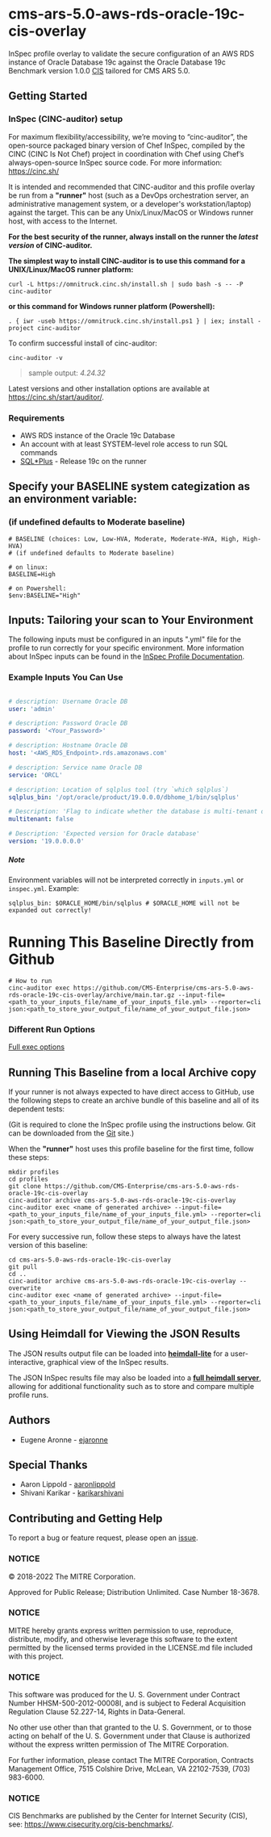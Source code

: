 # cms-ars-5.0-aws-rds-oracle-19c-cis-overlay

InSpec profile overlay to validate the secure configuration of an AWS RDS instance of Oracle Database 19c against the Oracle Database 19c Benchmark version 1.0.0 [CIS](https://www.cisecurity.org/cis-benchmarks/)
tailored for CMS ARS 5.0.

## Getting Started  
### InSpec (CINC-auditor) setup
For maximum flexibility/accessibility, we’re moving to “cinc-auditor”, the open-source packaged binary version of Chef InSpec, compiled by the CINC (CINC Is Not Chef) project in coordination with Chef using Chef’s always-open-source InSpec source code. For more information: https://cinc.sh/

It is intended and recommended that CINC-auditor and this profile overlay be run from a __"runner"__ host (such as a DevOps orchestration server, an administrative management system, or a developer's workstation/laptop) against the target. This can be any Unix/Linux/MacOS or Windows runner host, with access to the Internet.

__For the best security of the runner, always install on the runner the _latest version_ of CINC-auditor.__ 

__The simplest way to install CINC-auditor is to use this command for a UNIX/Linux/MacOS runner platform:__
```
curl -L https://omnitruck.cinc.sh/install.sh | sudo bash -s -- -P cinc-auditor
```

__or this command for Windows runner platform (Powershell):__
```
. { iwr -useb https://omnitruck.cinc.sh/install.ps1 } | iex; install -project cinc-auditor
```
To confirm successful install of cinc-auditor:
```
cinc-auditor -v
```
> sample output:  _4.24.32_

Latest versions and other installation options are available at https://cinc.sh/start/auditor/.

### Requirements
- AWS RDS instance of the Oracle 19c Database
- An account with at least SYSTEM-level role access to run SQL commands
- [SQL\*Plus](https://docs.oracle.com/cd/B19306_01/server.102/b14357/qstart.htm) - Release 19c on the runner

## Specify your BASELINE system categization as an environment variable:
### (if undefined defaults to Moderate baseline)

```
# BASELINE (choices: Low, Low-HVA, Moderate, Moderate-HVA, High, High-HVA)
# (if undefined defaults to Moderate baseline)

# on linux:
BASELINE=High

# on Powershell:
$env:BASELINE="High"
```

## Inputs: Tailoring your scan to Your Environment

The following inputs must be configured in an inputs ".yml" file for the profile to run correctly for your specific environment. More information about InSpec inputs can be found in the [InSpec Profile Documentation](https://www.inspec.io/docs/reference/profiles/).

### Example Inputs You Can Use

```yaml

# description: Username Oracle DB
user: 'admin'

# description: Password Oracle DB
password: '<Your_Password>'

# description: Hostname Oracle DB
host: '<AWS_RDS_Endpoint>.rds.amazonaws.com'

# description: Service name Oracle DB
service: 'ORCL'

# description: Location of sqlplus tool (try `which sqlplus`)
sqlplus_bin: '/opt/oracle/product/19.0.0.0/dbhome_1/bin/sqlplus'

# Description: 'Flag to indicate whether the database is multi-tenant or single-tenant'
multitenant: false

# Description: 'Expected version for Oracle database'
version: '19.0.0.0.0'

```
##### Note
Environment variables will not be interpreted correctly in `inputs.yml` or `inspec.yml`.
Example:
```
sqlplus_bin: $ORACLE_HOME/bin/sqlplus # $ORACLE_HOME will not be expanded out correctly!
```

# Running This Baseline Directly from Github

```
# How to run
cinc-auditor exec https://github.com/CMS-Enterprise/cms-ars-5.0-aws-rds-oracle-19c-cis-overlay/archive/main.tar.gz --input-file=<path_to_your_inputs_file/name_of_your_inputs_file.yml> --reporter=cli json:<path_to_store_your_output_file/name_of_your_output_file.json>
```

### Different Run Options

  [Full exec options](https://docs.chef.io/inspec/cli/#options-3)

## Running This Baseline from a local Archive copy 

If your runner is not always expected to have direct access to GitHub, use the following steps to create an archive bundle of this baseline and all of its dependent tests:

(Git is required to clone the InSpec profile using the instructions below. Git can be downloaded from the [Git](https://git-scm.com/book/en/v2/Getting-Started-Installing-Git) site.)

When the __"runner"__ host uses this profile baseline for the first time, follow these steps: 

```
mkdir profiles
cd profiles
git clone https://github.com/CMS-Enterprise/cms-ars-5.0-aws-rds-oracle-19c-cis-overlay
cinc-auditor archive cms-ars-5.0-aws-rds-oracle-19c-cis-overlay
cinc-auditor exec <name of generated archive> --input-file=<path_to_your_inputs_file/name_of_your_inputs_file.yml> --reporter=cli json:<path_to_store_your_output_file/name_of_your_output_file.json>
```
For every successive run, follow these steps to always have the latest version of this baseline:

```
cd cms-ars-5.0-aws-rds-oracle-19c-cis-overlay
git pull
cd ..
cinc-auditor archive cms-ars-5.0-aws-rds-oracle-19c-cis-overlay --overwrite
cinc-auditor exec <name of generated archive> --input-file=<path_to_your_inputs_file/name_of_your_inputs_file.yml> --reporter=cli json:<path_to_store_your_output_file/name_of_your_output_file.json>
```

## Using Heimdall for Viewing the JSON Results

The JSON results output file can be loaded into __[heimdall-lite](https://heimdall-lite.cms.gov/)__ for a user-interactive, graphical view of the InSpec results. 

The JSON InSpec results file may also be loaded into a __[full heimdall server](https://github.com/mitre/heimdall2)__, allowing for additional functionality such as to store and compare multiple profile runs.

## Authors
* Eugene Aronne - [ejaronne](https://github.com/ejaronne)

## Special Thanks
* Aaron Lippold - [aaronlippold](https://github.com/aaronlippold)
* Shivani Karikar - [karikarshivani](https://github.com/karikarshivani)

## Contributing and Getting Help
To report a bug or feature request, please open an [issue](https://github.com/cms-enterprise/cms-ars-5.0-aws-rds-oracle-19c-cis-overlay/issues/new).

### NOTICE

© 2018-2022 The MITRE Corporation.

Approved for Public Release; Distribution Unlimited. Case Number 18-3678.

### NOTICE 

MITRE hereby grants express written permission to use, reproduce, distribute, modify, and otherwise leverage this software to the extent permitted by the licensed terms provided in the LICENSE.md file included with this project.

### NOTICE  

This software was produced for the U. S. Government under Contract Number HHSM-500-2012-00008I, and is subject to Federal Acquisition Regulation Clause 52.227-14, Rights in Data-General.  

No other use other than that granted to the U. S. Government, or to those acting on behalf of the U. S. Government under that Clause is authorized without the express written permission of The MITRE Corporation.

For further information, please contact The MITRE Corporation, Contracts Management Office, 7515 Colshire Drive, McLean, VA  22102-7539, (703) 983-6000.

### NOTICE 

CIS Benchmarks are published by the Center for Internet Security (CIS), see: https://www.cisecurity.org/cis-benchmarks/.
